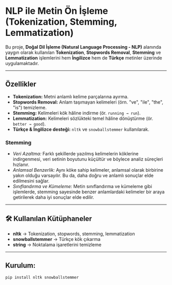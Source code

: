 # NLP ile Metin Ön İşleme (Tokenization, Stemming, Lemmatization)

Bu proje, **Doğal Dil İşleme (Natural Language Processing - NLP)** alanında yaygın olarak kullanılan **Tokenization**, **Stopwords Removal**, **Stemming** ve **Lemmatization** işlemlerini hem **İngilizce** hem de **Türkçe** metinler üzerinde uygulamaktadır.

---

## Özellikler

- **Tokenization:** Metni anlamlı kelime parçalarına ayırma.
- **Stopwords Removal:** Anlam taşımayan kelimeleri (örn. "ve", "ile", "the", "is") temizleme.
- **Stemming:** Kelimeleri kök hâline indirme (ör. `running → run`).
- **Lemmatization:** Kelimeleri sözlükteki temel hâline dönüştürme (ör. `better → good`).
- **Türkçe & İngilizce desteği:** `nltk` ve `snowballstemmer` kullanılarak.

 ### Stemming 
- *Veri Azaltma:* Farklı şekillerde yazılmış kelimelerin köklerine indirgenmesi, veri setinin boyutunu küçültür ve böylece analiz süreçleri hızlanır.
- *Anlamsal Benzerlik:* Aynı köke sahip kelimeler, anlamsal olarak birbirine yakın olduğu varsayılır. Bu da, daha doğru ve anlamlı sonuçlar elde edilmesini sağlar.
- *Sınıflandırma ve Kümeleme:* Metin sınıflandırma ve kümeleme gibi işlemlerde, stemming sayesinde benzer anlamlardaki kelimeler bir araya getirilerek daha iyi sonuçlar elde edilir.


---

## 🛠 Kullanılan Kütüphaneler

- **nltk** → Tokenization, stopwords, stemming, lemmatization
- **snowballstemmer** → Türkçe kök çıkarma
- **string** → Noktalama işaretlerini temizleme

---

## Kurulum:
```bash
pip install nltk snowballstemmer
